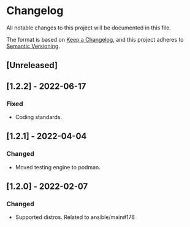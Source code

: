 # Changelog
All notable changes to this project will be documented in this file.

The format is based on [Keep a Changelog](https://keepachangelog.com/en/1.0.0/),
and this project adheres to [Semantic Versioning](https://semver.org/spec/v2.0.0.html).

## [Unreleased]

## [1.2.2] - 2022-06-17
### Fixed
- Coding standards.

## [1.2.1] - 2022-04-04
### Changed
- Moved testing engine to podman.

## [1.2.0] - 2022-02-07
### Changed
- Supported distros. Related to ansible/main#178

